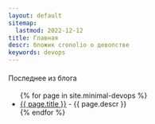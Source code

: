 ```yaml
---
layout: default
sitemap:
  lastmod: 2022-12-12
title: Главная
descr: бложик cronolio о девопстве
keywords: devops
---
```


<div class="posts">

<h4 style="font-weight:normal;">Последнее из блога</h4>
<p></p>
<ul>
  {% for page in site.minimal-devops %}
    <li>
      <a href="{{ page.url }}">{{ page.title }}</a> - {{ page.descr }}
    </li>
  {% endfor %}
</ul>
</div>
